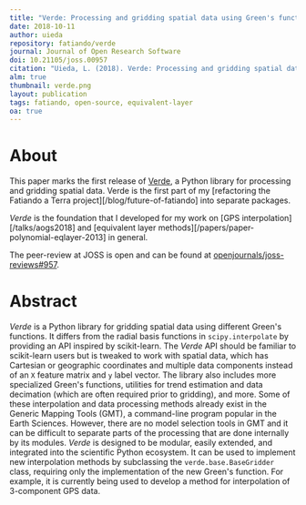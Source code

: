 ```yaml
---
title: "Verde: Processing and gridding spatial data using Green's functions"
date: 2018-10-11
author: uieda
repository: fatiando/verde
journal: Journal of Open Research Software
doi: 10.21105/joss.00957
citation: "Uieda, L. (2018). Verde: Processing and gridding spatial data using Green's functions. Journal of Open Source Software, 3(30), 957. doi:10.21105/joss.00957"
alm: true
thumbnail: verde.png
layout: publication
tags: fatiando, open-source, equivalent-layer
oa: true
---
```


# About

This paper marks the first release of [Verde](http://www.fatiando.org/verde), a Python
library for processing and gridding spatial data. Verde is the first part of my
[refactoring the Fatiando a Terra project][/blog/future-of-fatiando] into separate
packages.

*Verde* is the foundation that I developed for my work on
[GPS interpolation][/talks/aogs2018] and
[equivalent layer methods][/papers/paper-polynomial-eqlayer-2013] in general.

The peer-review at JOSS is open and can be found at
[openjournals/joss-reviews#957](https://github.com/openjournals/joss-reviews/issues/957).


# Abstract

*Verde* is a Python library for gridding spatial data using different Green's functions.
It differs from the radial basis functions in `scipy.interpolate` by providing an API
inspired by scikit-learn. The *Verde* API should be familiar to scikit-learn users but
is tweaked to work with spatial data, which has Cartesian or geographic coordinates and
multiple data components instead of an `X` feature matrix and `y` label vector. The
library also includes more specialized Green's functions, utilities for trend estimation
and data decimation (which are often required prior to gridding), and more. Some of
these interpolation and data processing methods already exist in the Generic Mapping
Tools (GMT), a command-line program popular in the Earth Sciences. However, there are no
model selection tools in GMT and it can be difficult to separate parts of the processing
that are done internally by its modules. *Verde* is designed to be modular, easily
extended, and integrated into the scientific Python ecosystem. It can be used to
implement new interpolation methods by subclassing the `verde.base.BaseGridder` class,
requiring only the implementation of the new Green's function. For example, it is
currently being used to develop a method for interpolation of 3-component GPS data.
